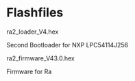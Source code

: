 # Flashfiles

ra2_loader_V4.hex

Second Bootloader for NXP LPC54114J256






ra2_firmware_V43.0.hex 

Firmware for Ra
